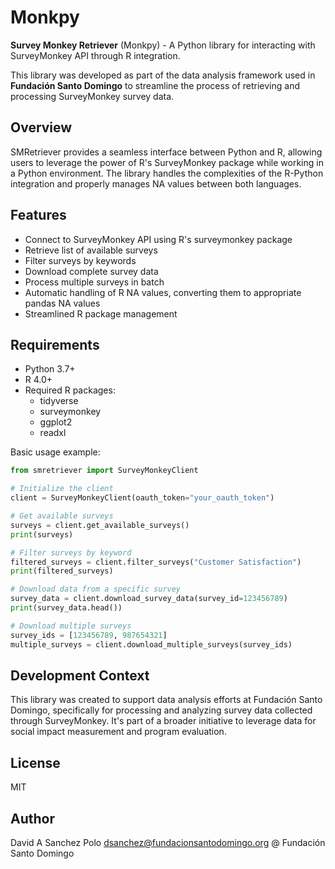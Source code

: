 # Monkpy

**Survey Monkey Retriever** (Monkpy) - A Python library for interacting with SurveyMonkey API through R integration.

This library was developed as part of the data analysis framework used in **Fundación Santo Domingo** to streamline the process of retrieving and processing SurveyMonkey survey data.

## Overview

SMRetriever provides a seamless interface between Python and R, allowing users to leverage the power of R's SurveyMonkey package while working in a Python environment. The library handles the complexities of the R-Python integration and properly manages NA values between both languages.

## Features

- Connect to SurveyMonkey API using R's surveymonkey package
- Retrieve list of available surveys
- Filter surveys by keywords
- Download complete survey data
- Process multiple surveys in batch
- Automatic handling of R NA values, converting them to appropriate pandas NA values
- Streamlined R package management

## Requirements

- Python 3.7+
- R 4.0+
- Required R packages:
  - tidyverse
  - surveymonkey
  - ggplot2
  - readxl


Basic usage example:

```python
from smretriever import SurveyMonkeyClient

# Initialize the client
client = SurveyMonkeyClient(oauth_token="your_oauth_token")

# Get available surveys
surveys = client.get_available_surveys()
print(surveys)

# Filter surveys by keyword
filtered_surveys = client.filter_surveys("Customer Satisfaction")
print(filtered_surveys)

# Download data from a specific survey
survey_data = client.download_survey_data(survey_id=123456789)
print(survey_data.head())

# Download multiple surveys
survey_ids = [123456789, 987654321]
multiple_surveys = client.download_multiple_surveys(survey_ids)
```

## Development Context

This library was created to support data analysis efforts at Fundación Santo Domingo, specifically for processing and analyzing survey data collected through SurveyMonkey. It's part of a broader initiative to leverage data for social impact measurement and program evaluation.

## License

MIT

## Author

David A Sanchez Polo dsanchez@fundacionsantodomingo.org @ Fundación Santo Domingo 
